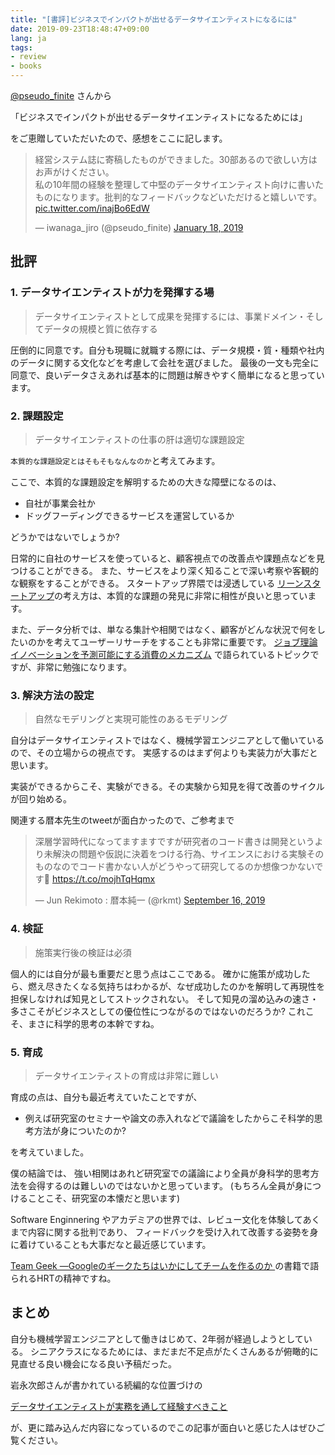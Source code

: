 ```yaml
---
title: "[書評]ビジネスでインパクトが出せるデータサイエンティストになるには"
date: 2019-09-23T18:48:47+09:00
lang: ja
tags: 
- review
- books
---
```


[@pseudo_finite](https://twitter.com/pseudo_finite) さんから

「ビジネスでインパクトが出せるデータサイエンティストになるためには」

をご恵贈していただいたので、感想をここに記します。

<blockquote class="twitter-tweet"><p lang="ja" dir="ltr">経営システム誌に寄稿したものができました。30部あるので欲しい方はお声がけください。<br>私の10年間の経験を整理して中堅のデータサイエンティスト向けに書いたものになります。批判的なフィードバックなどいただけると嬉しいです。 <a href="https://t.co/inajBo6EdW">pic.twitter.com/inajBo6EdW</a></p>&mdash; iwanaga_jiro (@pseudo_finite) <a href="https://twitter.com/pseudo_finite/status/1086194134027649024?ref_src=twsrc%5Etfw">January 18, 2019</a></blockquote> <script async src="https://platform.twitter.com/widgets.js" charset="utf-8"></script>

## 批評

### 1. データサイエンティストが力を発揮する場

> データサイエンティストとして成果を発揮するには、事業ドメイン・そしてデータの規模と質に依存する

圧倒的に同意です。自分も現職に就職する際には、データ規模・質・種類や社内のデータに関する文化などを考慮して会社を選びました。
最後の一文も完全に同意で、良いデータさえあれば基本的に問題は解きやすく簡単になると思っています。

### 2. 課題設定

> データサイエンティストの仕事の肝は適切な課題設定

`本質的な課題設定とはそもそもなんなのか`と考えてみます。

ここで、本質的な課題設定を解明するための大きな障壁になるのは、

- 自社が事業会社か
- ドッグフーディングできるサービスを運営しているか

どうかではないでしょうか?

日常的に自社のサービスを使っていると、顧客視点での改善点や課題点などを見つけることができる。
また、サービスをより深く知ることで深い考察や客観的な観察をすることができる。
スタートアップ界隈では浸透している [リーンスタートアップ](https://amzn.to/2kQ10vh)の考え方は、本質的な課題の発見に非常に相性が良いと思っています。

また、データ分析では、単なる集計や相関ではなく、顧客がどんな状況で何をしたいのかを考えてユーザーリサーチをすることも非常に重要です。
[ジョブ理論 イノベーションを予測可能にする消費のメカニズム](https://amzn.to/2m2b3h0) で語られているトピックですが、非常に勉強になります。

### 3. 解決方法の設定

> 自然なモデリングと実現可能性のあるモデリング

自分はデータサイエンティストではなく、機械学習エンジニアとして働いているので、その立場からの視点です。
実感するのはまず何よりも実装力が大事だと思います。

実装ができるからこそ、実験ができる。その実験から知見を得て改善のサイクルが回り始める。

関連する暦本先生のtweetが面白かったので、ご参考まで

<blockquote class="twitter-tweet"><p lang="ja" dir="ltr">深層学習時代になってますますですが研究者のコード書きは開発というより未解決の問題や仮説に決着をつける行為、サイエンスにおける実験そのものなのでコード書かない人がどうやって研究してるのか想像つかないです🤔 <a href="https://t.co/mojhTqHqmx">https://t.co/mojhTqHqmx</a></p>&mdash; Jun Rekimoto : 暦本純一 (@rkmt) <a href="https://twitter.com/rkmt/status/1173549120394383361?ref_src=twsrc%5Etfw">September 16, 2019</a></blockquote> <script async src="https://platform.twitter.com/widgets.js" charset="utf-8"></script>


### 4. 検証

> 施策実行後の検証は必須

個人的には自分が最も重要だと思う点はここである。
確かに施策が成功したら、燃え尽きたくなる気持ちはわかるが、なぜ成功したのかを解明して再現性を担保しなければ知見としてストックされない。
そして知見の溜め込みの速さ・多さこそがビジネスとしての優位性につながるのではないのだろうか?
これこそ、まさに科学的思考の本幹ですね。

### 5. 育成

> データサイエンティストの育成は非常に難しい

育成の点は、自分も最近考えていたことですが、

- 例えば研究室のセミナーや論文の赤入れなどで議論をしたからこそ科学的思考方法が身についたのか? 

を考えていました。

僕の結論では、 強い相関はあれど研究室での議論により全員が身科学的思考方法を会得するのは難しいのではないかと思っています。
(もちろん全員が身につけることこそ、研究室の本懐だと思います)

Software Enginnering やアカデミアの世界では、レビュー文化を体験してあくまで内容に関する批判であり、
フィードバックを受け入れて改善する姿勢を身に着けていることも大事だなと最近感じています。

[Team Geek ―Googleのギークたちはいかにしてチームを作るのか ](https://amzn.to/2m3BQcE) の書籍で語られるHRTの精神ですね。


## まとめ

自分も機械学習エンジニアとして働きはじめて、2年弱が経過しようとしている。
シニアクラスになるためには、まだまだ不足点がたくさんあるが俯瞰的に見直せる良い機会になる良い予稿だった。

岩永次郎さんが書かれている続編的な位置づけの

[データサイエンティストが実務を通して経験すべきこと](http://www.jsdss.org/wp-content/uploads/2019/04/jjsdss_v3n1_p17.pdf)

が、更に踏み込んだ内容になっているのでこの記事が面白いと感じた人はぜひご覧ください。